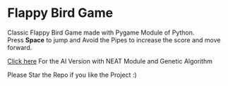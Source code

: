 # Flappy Bird Game

Classic Flappy Bird Game made with Pygame Module of Python.
<br>
Press **Space** to jump and Avoid the Pipes to increase the score and move forward.

<a target="_blank" href="https://github.com/thatfreakcoder/FlappyBird-NEAT-AI">Click here</a> For the AI Version with NEAT Module and Genetic Algorithm
<br>
<P> Please Star the Repo if you like the Project :)</p>
